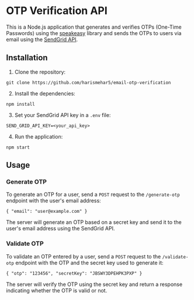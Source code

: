# OTP Verification API

This is a Node.js application that generates and verifies OTPs (One-Time Passwords) using the [speakeasy](https://github.com/speakeasyjs/speakeasy) library and sends the OTPs to users via email using the [SendGrid API](https://sendgrid.com/docs/API_Reference/api_v3.html).

## Installation

1. Clone the repository:

`git clone https://github.com/harismehar5/email-otp-verification`


2. Install the dependencies:

`npm install`


3. Set your SendGrid API key in a `.env` file:

`SEND_GRID_API_KEY=<your_api_key>`


4. Run the application:

`npm start`


## Usage

### Generate OTP

To generate an OTP for a user, send a `POST` request to the `/generate-otp` endpoint with the user's email address:

`{
"email": "user@example.com"
}`


The server will generate an OTP based on a secret key and send it to the user's email address using the SendGrid API.

### Validate OTP

To validate an OTP entered by a user, send a `POST` request to the `/validate-otp` endpoint with the OTP and the secret key used to generate it:

`{
"otp": "123456",
"secretKey": "JBSWY3DPEHPK3PXP"
}`


The server will verify the OTP using the secret key and return a response indicating whether the OTP is valid or not.

